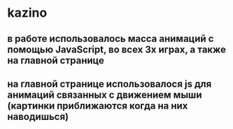 # kazino
## в работе использовалось масса анимаций с помощью JavaScript, во всех 3х играх, а также на главной странице
## на главной странице использовалося js для анимаций связанных с движением мыши (картинки приближаются когда на них наводишься)
